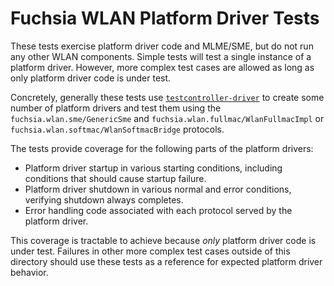 # Fuchsia WLAN Platform Driver Tests

These tests exercise platform driver code and MLME/SME, but do not run any other WLAN components.
Simple tests will test a single instance of a platform driver. However, more complex test cases are
allowed as long as only platform driver code is under test.

Concretely, generally these tests use [`testcontroller-driver`](//src/connectivity/wlan/tests/helpers/testcontroller-driver) to create some number of platform
drivers and test them using the `fuchsia.wlan.sme/GenericSme` and
`fuchsia.wlan.fullmac/WlanFullmacImpl` or `fuchsia.wlan.softmac/WlanSoftmacBridge`
protocols.

The tests provide coverage for the following parts of the platform drivers:

  - Platform driver startup in various starting conditions, including conditions
    that should cause startup failure.
  - Platform driver shutdown in various normal and error conditions, verifying shutdown
    always completes.
  - Error handling code associated with each protocol served by the platform driver.

This coverage is tractable to achieve because *only* platform driver code is under test.
Failures in other more complex test cases outside of this directory should use these tests as
a reference for expected platform driver behavior.
